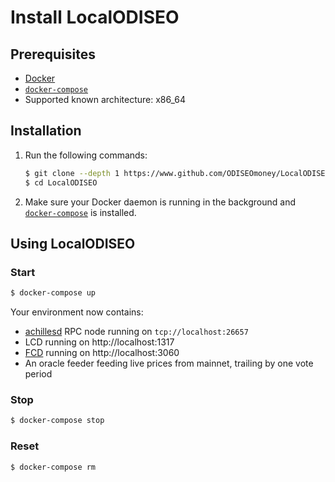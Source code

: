 # Install LocalODISEO

## Prerequisites

- [Docker](https://www.docker.com/)
- [`docker-compose`](https://github.com/docker/compose)
- Supported known architecture: x86_64

## Installation

1. Run the following commands:

    ```sh
    $ git clone --depth 1 https://www.github.com/ODISEOmoney/LocalODISEO
    $ cd LocalODISEO
    ```

2. Make sure your Docker daemon is running in the background and [`docker-compose`](https://github.com/docker/compose) is installed.

## Using LocalODISEO

### Start

```sh
$ docker-compose up
```

Your environment now contains:

- [achillesd](http://github.com/ODISEOmoney/core) RPC node running on `tcp://localhost:26657`
- LCD running on http://localhost:1317
- [FCD](http://www.github.com/ODISEOmoney/fcd) running on http://localhost:3060
- An oracle feeder feeding live prices from mainnet, trailing by one vote period

### Stop

```sh
$ docker-compose stop
```

### Reset

```sh
$ docker-compose rm
```
